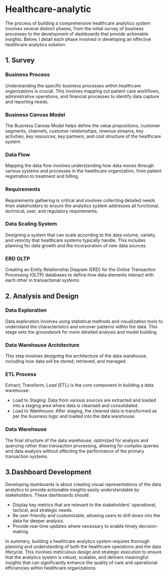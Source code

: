 ﻿# Healthcare-analytic
 The process of building a comprehensive healthcare analytics system involves several distinct phases, from the initial survey of business processes to the development of dashboards that provide actionable insights. Below, I detail each phase involved in developing an effective healthcare analytics solution:

## 1. Survey
### Business Process
Understanding the specific business processes within healthcare organizations is crucial. This involves mapping out patient care workflows, administrative operations, and financial processes to identify data capture and reporting needs.

### Business Canvas Model
The Business Canvas Model helps define the value propositions, customer segments, channels, customer relationships, revenue streams, key activities, key resources, key partners, and cost structure of the healthcare system.

### Data Flow
Mapping the data flow involves understanding how data moves through various systems and processes in the healthcare organization, from patient registration to treatment and billing.

### Requirements
Requirements gathering is critical and involves collecting detailed needs from stakeholders to ensure the analytics system addresses all functional, technical, user, and regulatory requirements.

### Data Scaling System
Designing a system that can scale according to the data volume, variety, and velocity that healthcare systems typically handle. This includes planning for data growth and the incorporation of new data sources.

### ERD OLTP
Creating an Entity Relationship Diagram (ERD) for the Online Transaction Processing (OLTP) databases to define how data elements interact with each other in transactional systems.

## 2. Analysis and Design
### Data Exploration
Data exploration involves using statistical methods and visualization tools to understand the characteristics and uncover patterns within the data. This stage sets the groundwork for more detailed analysis and model building.

### Data Warehouse Architecture
This step involves designing the architecture of the data warehouse, including how data will be stored, retrieved, and managed.

### ETL Process
Extract, Transform, Load (ETL) is the core component in building a data warehouse:

- Load to Staging: Data from various sources are extracted and loaded into a staging area where data is cleansed and consolidated.
- Load to Warehouse: After staging, the cleaned data is transformed as per the business logic and loaded into the data warehouse.
### Data Warehouse
The final structure of the data warehouse, optimized for analysis and querying rather than transaction processing, allowing for complex queries and data analysis without affecting the performance of the primary transaction systems.

## 3.Dashboard Development
Developing dashboards is about creating visual representations of the data analytics to provide actionable insights easily understandable by stakeholders. These dashboards should:

- Display key metrics that are relevant to the stakeholders' operational, tactical, and strategic needs.
- Be user-friendly and customizable, allowing users to drill down into the data for deeper analysis.
- Provide real-time updates where necessary to enable timely decision-making.
  
In summary, building a healthcare analytics system requires thorough planning and understanding of both the healthcare operations and the data lifecycle. This involves meticulous design and strategic execution to ensure that the analytics system is robust, scalable, and delivers meaningful insights that can significantly enhance the quality of care and operational efficiencies within healthcare organizations.







